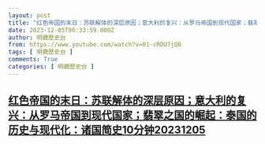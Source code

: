 ```yaml
---
layout: post
title: "红色帝国的末日：苏联解体的深层原因；意大利的复兴：从罗马帝国到现代国家；翡翠之国的崛起：泰国的历史与现代化：诸国简史10分钟20231205"
date: 2023-12-05T06:33:59.000Z
author: 明鏡歷史台
from: https://www.youtube.com/watch?v=01-cRDU7jQ8
tags: [ 明鏡歷史台 ]
comments: True
categories: [ 明鏡歷史台 ]
---
```

<!--1701758039000-->
[红色帝国的末日：苏联解体的深层原因；意大利的复兴：从罗马帝国到现代国家；翡翠之国的崛起：泰国的历史与现代化：诸国简史10分钟20231205](https://www.youtube.com/watch?v=01-cRDU7jQ8)
------

<div>

</div>
